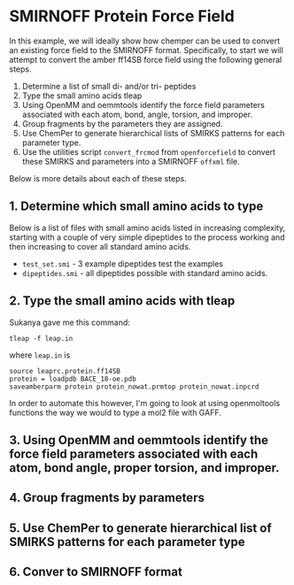 # SMIRNOFF Protein Force Field

In this example, we will ideally show how 
chemper can be used to convert an existing force field
to the SMIRNOFF format. 
Specifically, to start we will attempt to convert the
amber ff14SB force field using the following general steps.

1. Determine a list of small di- and/or tri- peptides
2. Type the small amino acids tleap
3. Using OpenMM and oemmtools identify the force field parameters associated with each atom, bond, angle, torsion, and improper.
4. Group fragments by the parameters they are assigned. 
5. Use ChemPer to generate hierarchical lists of SMIRKS patterns for each parameter type.
6. Use the utilities script `convert_frcmod` from `openforcefield` to convert these SMIRKS and parameters into a SMIRNOFF `offxml` file. 

Below is more details about each of these steps. 

## 1. Determine which small amino acids to type

Below is a list of files with small amino acids
listed in increasing complexity, starting with a 
couple of very simple dipeptides to the process working 
and then increasing to cover all standard amino acids. 

* `test_set.smi` - 3 example dipeptides test the examples
* `dipeptides.smi` - all dipeptides possible with standard amino acids. 

## 2. Type the small amino acids with tleap

Sukanya gave me this command:
```
tleap -f leap.in
```
where `leap.in` is 
```
source leaprc.protein.ff14SB
protein = loadpdb BACE_18-oe.pdb
saveamberparm protein protein_nowat.prmtop protein_nowat.inpcrd
```
In order to automate this however, I'm going to look at using openmoltools functions the way we would to type a mol2 file with GAFF. 

## 3. Using OpenMM and oemmtools identify the force field parameters associated with each atom, bond angle, proper torsion, and improper.


## 4. Group fragments by parameters


## 5. Use ChemPer to generate hierarchical list of SMIRKS patterns for each parameter type


## 6. Conver to SMIRNOFF format
